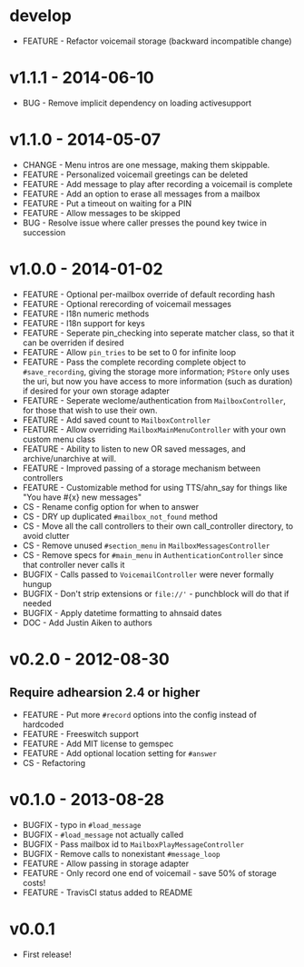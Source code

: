 # develop
  * FEATURE - Refactor voicemail storage (backward incompatible change)

# v1.1.1 - 2014-06-10
  * BUG - Remove implicit dependency on loading activesupport

# v1.1.0 - 2014-05-07
  * CHANGE - Menu intros are one message, making them skippable.
  * FEATURE - Personalized voicemail greetings can be deleted
  * FEATURE - Add message to play after recording a voicemail is complete
  * FEATURE - Add an option to erase all messages from a mailbox
  * FEATURE - Put a timeout on waiting for a PIN
  * FEATURE - Allow messages to be skipped
  * BUG - Resolve issue where caller presses the pound key twice in succession

# v1.0.0 - 2014-01-02
  * FEATURE - Optional per-mailbox override of default recording hash
  * FEATURE - Optional rerecording of voicemail messages
  * FEATURE - I18n numeric methods
  * FEATURE - I18n support for keys
  * FEATURE - Seperate pin_checking into seperate matcher class, so that it can be overriden if desired
  * FEATURE - Allow `pin_tries` to be set to 0 for infinite loop
  * FEATURE - Pass the complete recording complete object to `#save_recording`, giving the storage more information; `PStore` only uses the uri, but now you have access to more information (such as duration) if desired for your own storage adapter
  * FEATURE - Seperate weclome/authentication from `MailboxController`, for those that wish to use their own.
  * FEATURE - Add saved count to `MailboxController`
  * FEATURE - Allow overriding `MailboxMainMenuController` with your own custom menu class
  * FEATURE - Ability to listen to new OR saved messages, and archive/unarchive at will.
  * FEATURE - Improved passing of a storage mechanism between controllers
  * FEATURE - Customizable method for using TTS/ahn_say for things like "You have #{x} new messages"
  * CS - Rename config option for when to answer
  * CS - DRY up duplicated `#mailbox_not_found` method
  * CS - Move all the call controllers to their own call_controller directory, to avoid clutter
  * CS - Remove unused `#section_menu` in `MailboxMessagesController`
  * CS - Remove specs for `#main_menu` in `AuthenticationController` since that controller never calls it
  * BUGFIX - Calls passed to `VoicemailController` were never formally hungup
  * BUGFIX - Don't strip extensions or `file://'` - punchblock will do that if needed
  * BUGFIX - Apply datetime formatting to ahnsaid dates
  * DOC - Add Justin Aiken to authors

# v0.2.0 - 2012-08-30
  ## Require adhearsion 2.4 or higher
  * FEATURE - Put more `#record` options into the config instead of hardcoded
  * FEATURE - Freeswitch support
  * FEATURE - Add MIT license to gemspec
  * FEATURE - Add optional location setting for `#answer`
  * CS - Refactoring


# v0.1.0 - 2013-08-28
  * BUGFIX - typo in `#load_message`
  * BUGFIX - `#load_message` not actually called
  * BUGFIX - Pass mailbox id to `MailboxPlayMessageController`
  * BUGFIX - Remove calls to nonexistant `#message_loop`
  * FEATURE - Allow passing in storage adapter
  * FEATURE - Only record one end of voicemail - save 50% of storage costs!
  * FEATURE - TravisCI status added to README

# v0.0.1
  * First release!
